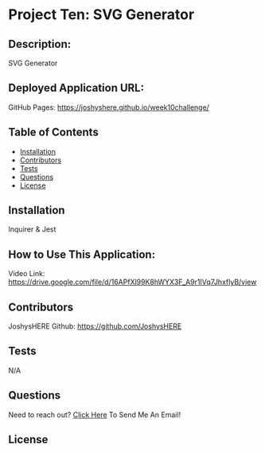 # Project Ten: SVG Generator
  
## Description:
  SVG Generator
## Deployed Application URL:
 GitHub Pages:  https://joshyshere.github.io/week10challenge/
## Table of Contents
* [Installation](#installation)
* [Contributors](#contributors)
* [Tests](#tests)
* [Questions](#questions)
* [License](#license)

## Installation
  Inquirer & Jest
## How to Use This Application:
  Video Link: https://drive.google.com/file/d/16APfXl99K8hWYX3F_A9r1IVq7JhxflyB/view
## Contributors
  JoshysHERE Github: https://github.com/JoshysHERE
## Tests
  N/A
## Questions
  Need to reach out? [Click Here](mailto:JoshysHERE@gmail.com?subject=JoshysHERE'sReadme) To Send Me An Email!
## License